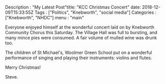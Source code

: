 Description : "My Latest Post"title: "KCC Christmas Concert"
date: 2018-12-09T15:33:55Z
Tags : ["Politics", "Knebworth", "social media"]
Categories : ["Knebworth", "NHDC"]
menu : "main"



Everyone enjoyed himself at the wonderful concert laid on by Knebworth Community Chorus this Saturday. The Village Hall was full to bursting, and many mince pies were consumed. A fair volume of mulled wine was drunk too.

The children of St Michael's,  Woolmer Green School put on a wonderful performance of singing and playing their instruments: violins and flutes.

Merry Christmas!

Steve.  
